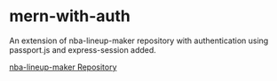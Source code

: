 # mern-with-auth

An extension of nba-lineup-maker repository with authentication using passport.js and express-session added. 

[nba-lineup-maker Repository](https://github.com/pat8379/nba-lineup-maker)
